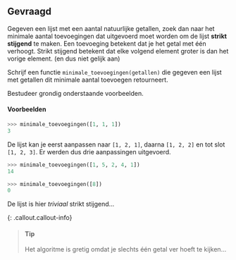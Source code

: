 ## Gevraagd

Gegeven een lijst met een aantal natuurlijke getallen, zoek dan naar het minimale aantal toevoegingen dat uitgevoerd moet worden om de lijst **strikt stijgend** te maken. Een toevoeging betekent dat je het getal met één verhoogt. Strikt stijgend betekent dat elke volgend element groter is dan het vorige element. (en dus niet gelijk aan)

Schrijf een functie `minimale_toevoegingen(getallen)` die gegeven een lijst met getallen dit minimale aantal toevoegen retourneert.

Bestudeer grondig onderstaande voorbeelden.

#### Voorbeelden

```python
>>> minimale_toevoegingen([1, 1, 1])
3
```
De lijst kan je eerst aanpassen naar `[1, 2, 1]`, daarna `[1, 2, 2]` en tot slot `[1, 2, 3]`. Er werden dus drie aanpassingen uitgevoerd.


```python
>>> minimale_toevoegingen([1, 5, 2, 4, 1])
14
```


```python
>>> minimale_toevoegingen([8])
0
```
De lijst is hier *triviaal* strikt stijgend...

{: .callout.callout-info}
>#### Tip
> Het algoritme is gretig omdat je slechts één getal ver hoeft te kijken...